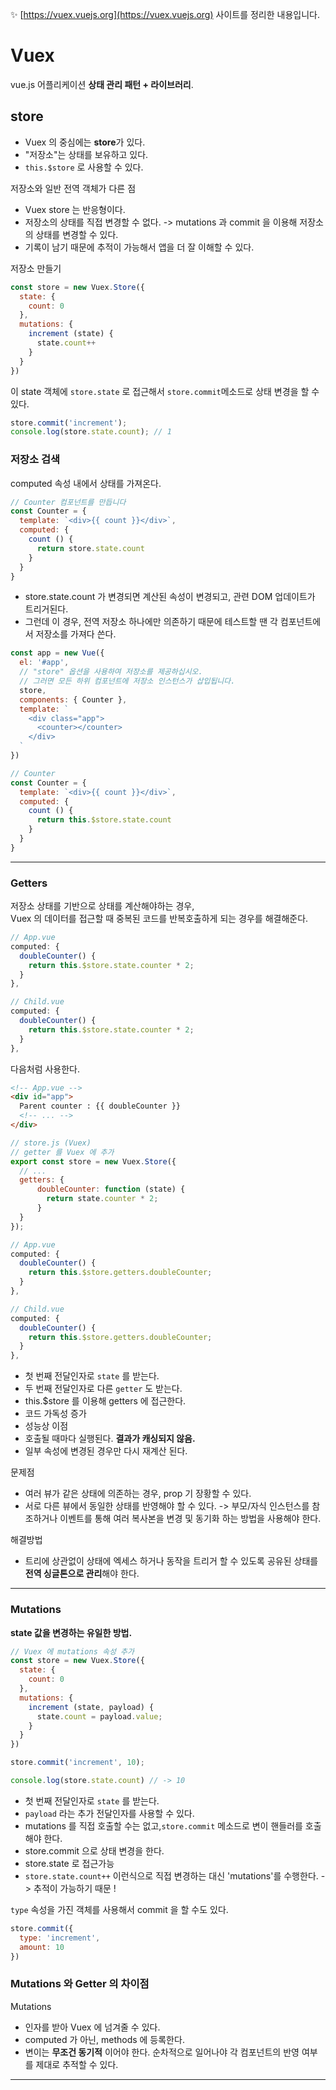 :sparkles: [https://vuex.vuejs.org](https://vuex.vuejs.org) 사이트를 정리한 내용입니다.

# Vuex
vue.js 어플리케이션 **상태 관리 패턴 + 라이브러리**.

## store
- Vuex 의 중심에는 **store**가 있다. 
- "저장소"는 상태를 보유하고 있다.
- `this.$store` 로 사용할 수 있다.

저장소와 일반 전역 객체가 다른 점
- Vuex store 는 반응형이다.
- 저장소의 상태를 직접 변경할 수 없다. -> mutations 과 commit 을 이용해 저장소의 상태를 변경할 수 있다.
- 기록이 남기 때문에 추적이 가능해서 앱을 더 잘 이해할 수 있다.

저장소 만들기
```js
const store = new Vuex.Store({
  state: {
    count: 0
  },
  mutations: {
    increment (state) {
      state.count++
    }
  }
})
```

이 state 객체에 `store.state` 로 접근해서 `store.commit`메소드로 상태 변경을 할 수 있다.
```js
store.commit('increment');
console.log(store.state.count); // 1
```

### 저장소 검색 
computed 속성 내에서 상태를 가져온다.
```js
// Counter 컴포넌트를 만듭니다
const Counter = {
  template: `<div>{{ count }}</div>`,
  computed: {
    count () {
      return store.state.count
    }
  }
}
```
- store.state.count 가 변경되면 계산된 속성이 변경되고, 관련 DOM 업데이트가 트리거된다.
- 그런데 이 경우, 전역 저장소 하나에만 의존하기 때문에 테스트할 땐 각 컴포넌트에서 저장소를 가져다 쓴다.
```js
const app = new Vue({
  el: '#app',
  // "store" 옵션을 사용하여 저장소를 제공하십시오.
  // 그러면 모든 하위 컴포넌트에 저장소 인스턴스가 삽입됩니다.
  store,
  components: { Counter },
  template: `
    <div class="app">
      <counter></counter>
    </div>
  `
})

// Counter
const Counter = {
  template: `<div>{{ count }}</div>`,
  computed: {
    count () {
      return this.$store.state.count
    }
  }
}
```
--------

### Getters
저장소 상태를 기반으로 상태를 계산해야하는 경우, <br/>
Vuex 의 데이터를 접근할 때 중복된 코드를 반복호출하게 되는 경우를 해결해준다.

```js
// App.vue
computed: {
  doubleCounter() {
    return this.$store.state.counter * 2;
  }
},

// Child.vue
computed: {
  doubleCounter() {
    return this.$store.state.counter * 2;
  }
},
```

다음처럼 사용한다.
```html
<!-- App.vue -->
<div id="app">
  Parent counter : {{ doubleCounter }}
  <!-- ... -->
</div>
```
```js
// store.js (Vuex)
// getter 를 Vuex 에 추가
export const store = new Vuex.Store({
  // ...
  getters: {
      doubleCounter: function (state) {
        return state.counter * 2;
      }
  }
});

// App.vue
computed: {
  doubleCounter() {
    return this.$store.getters.doubleCounter;
  }
},

// Child.vue
computed: {
  doubleCounter() {
    return this.$store.getters.doubleCounter;
  }
},
```
- 첫 번째 전달인자로 `state` 를 받는다.
- 두 번째 전달인자로 다른 `getter` 도 받는다.
- this.$store 를 이용해 getters 에 접근한다.
- 코드 가독성 증가
- 성능상 이점
- 호출될 때마다 실행된다. **결과가 캐싱되지 않음.**
- 일부 속성에 변경된 경우만 다시 재계산 된다.

문제점
- 여러 뷰가 같은 상태에 의존하는 경우, prop 기 장황할 수 있다.
- 서로 다른 뷰에서 동일한 상태를 반영해야 할 수 있다. ->
부모/자식 인스턴스를 참조하거나 이벤트를 통해 여러 복사본을 변경 및 동기화 하는 방법을
사용해야 한다.

해결방법
- 트리에 상관없이 상태에 엑세스 하거나 동작을 트리거 할 수 있도록
공유된 상태를 **전역 싱글톤으로 관리**해야 한다.

-----

### Mutations
**state 값을 변경하는 유일한 방법.**

```js
// Vuex 에 mutations 속성 추가
const store = new Vuex.Store({
  state: {
    count: 0
  },
  mutations: {
    increment (state, payload) {
      state.count = payload.value;
    }
  }
})
```
```js
store.commit('increment', 10);

console.log(store.state.count) // -> 10
```
- 첫 번째 전달인자로 `state` 를 받는다.
- `payload` 라는 추가 전달인자를 사용할 수 있다.
- mutations 를 직접 호출할 수는 없고,`store.commit` 메소드로 변이 핸들러를 호출해야 한다.
- store.commit 으로 상태 변경을 한다.
- store.state 로 접근가능 
- `store.state.count++` 이런식으로 직접 변경하는 대신 'mutations'를 수행한다. -> 추적이 가능하기 때문 !

`type` 속성을 가진 객체를 사용해서 commit 을 할 수도 있다.
```js
store.commit({
  type: 'increment',
  amount: 10
})
```

### Mutations 와 Getter 의 차이점
Mutations
- 인자를 받아 Vuex 에 넘겨줄 수 있다.
- computed 가 아닌, methods 에 등록한다.
- 변이는 **무조건 동기적** 이어야 한다. 순차적으로 일어나야 각 컴포넌트의 반영 여부를 제대로 추적할 수 있다.

---------

